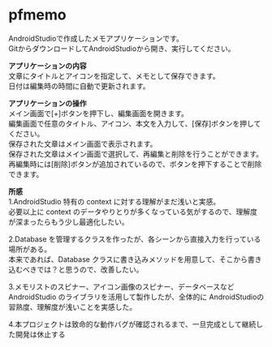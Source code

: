 # pfmemo
AndroidStudioで作成したメモアプリケーションです。<br>
GitからダウンロードしてAndroidStudioから開き、実行してください。

**アプリケーションの内容**<br>
文章にタイトルとアイコンを指定して、メモとして保存できます。<br>
日付は編集時の時間に自動で更新されます。

**アプリケーションの操作**<br>
メイン画面で[+]ボタンを押下し、編集画面を開きます。<br>
編集画面で任意のタイトル、アイコン、本文を入力して、[保存]ボタンを押してください。<br>
保存された文章はメイン画面で表示されます。<br>
保存された文章はメイン画面で選択して、再編集と削除を行うことができます。<br>
再編集時には[削除]ボタンが追加されているので、ボタンを押下することで削除できます。

**所感**<br>
1.AndroidStudio 特有の context に対する理解がまだ浅いと実感。<br>
必要以上に context のデータやりとりが多くなっている気がするので、理解度が深まったらもう少し最適化したい。

2.Database を管理するクラスを作ったが、各シーンから直接入力を行っている場所がある。<br>
本来であれば、Database クラスに書き込みメソッドを用意して、そこから書き込むべきでは？と思うので、改善したい。

3.メモリストのスピナー、アイコン画像のスピナー、データベースなど AndroidStudio のライブラリを活用して製作したが、全体的に AndroidStudioの習熟度、理解度が浅いことを実感した。

4.本プロジェクトは致命的な動作バグが確認されるまで、一旦完成として継続した開発は休止する
